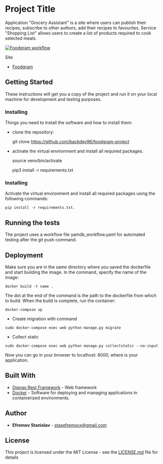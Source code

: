 # Project Title

Application "Grocery Assistant" is a site where users can publish their recipes, subscribe to other authors, add their recipes to favourites. Service "Shopping List" allows users to create a list of products required to cook selected meals.

[![Foodgram workflow](https://github.com/backdev96/foodgram-project/workflows/Foodgram-project_workflow/badge.svg)](https://github.com/backdev96/foodgram-project/actions)

Site

   * [Foodgram](http://84.252.128.238/)

## Getting Started

These instructions will get you a copy of the project and run it on your local machine for development and testing purposes. 

### Installing

Things you need to install the software and how to install them:

- clone the repository:

    git clone https://github.com/backdev96/foodgram-project

- activate the virtual environment and install all required packages.
    
    source venv/bin/activate

    pip3 install -r requirements.txt

### Installing

Activate the virtual environment and install all required packages using the following commands:
```
pip install -r requirements.txt.
```

## Running the tests

The project uses a workflow file yamdb_workflow.yaml for automated testing after the git push command.


## Deployment

Make sure you are in the same directory where you saved the dockerfile and start building the image. In the command, specify the name of the image: 
```
docker build -t name .
```
The dot at the end of the command is the path to the dockerfile from which to build.
When the build is complete, run the container: 
```
docker-compose up
```

- Create migration with command  
 ```
 sudo docker-compose exec web python manage.py migrate
 
 ```

- Collect static 
 ```
 sudo docker-compose exec web python manage.py collectstatic --no-input
 
 ```

Now you can go in your browser to localhost: 8000, where is your application.

## Built With

* [Django Rest Framework](https://www.django-rest-framework.org/) - Web framework
* [Docker](https://www.docker.com/) - Software for deploying and managing applications in containerized environments.

## Author

* **Efremov Stanislav** - stasefremovx@gmail.com

## License

This project is licensed under the MIT License - see the [LICENSE.md](LICENSE.md) file for details

